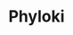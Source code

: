 ---
title: "Phyloki"
excerpt: "<b>About:</b> Tool to fetch metadata for phylogenetic trees annotation<br/><b>Status:</b> Released<br/>[![Downloads](https://static.pepy.tech/badge/phyloki)](https://pepy.tech/project/phyloki)<br/><img src='/images/tools/phyloki.png' width='500px'>"
collection: tools
external_url: https://github.com/iliapopov17/phyloki
---
